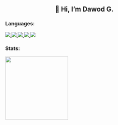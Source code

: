 <h2 align="center">👋 Hi, I’m Dawod G.</h2>

<h3>Languages:</h3>
<p>
  <a href="https://github.com/Dawod-G">
    <img src="https://img.shields.io/badge/C-00599C?style=for-the-badge&logo=c&logoColor=white">
  </a>
  <a href="https://github.com/Dawod-G">
    <img src="https://img.shields.io/badge/C++-00599C?style=for-the-badge&logo=c%2B%2B&logoColor=white">
  </a>
  <a href="https://github.com/Dawod-G">
    <img src="https://img.shields.io/badge/Python-3776AB?style=for-the-badge&logo=python&logoColor=white">
  </a>
  <a href="https://github.com/Dawod-G">
    <img src="https://img.shields.io/badge/Java-ED8B00?style=for-the-badge&logo=openjdk&logoColor=white">
  </a>
  <a href="https://github.com/Dawod-G">
    <img src="https://img.shields.io/badge/JavaScript-F7DF1E?style=for-the-badge&logo=javascript&logoColor=black">
  </a>
</p>

<h3>Stats:</h3>
<p align="left">
  <a href="https://github.com/Dawod-G">
    <img height=200 align="center" src="https://github-readme-stats.vercel.app/api/top-langs/?username=Dawod-G&hide_border=true&theme=transparent&size_weight=0.5&count_weight=0.5&layout=donut" />
  </a>
</p>
